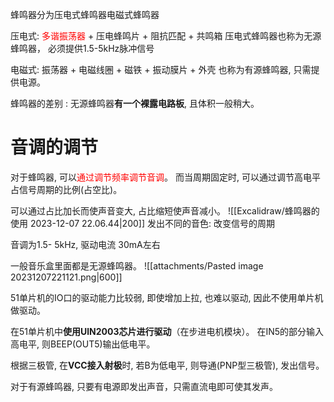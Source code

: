 蜂鸣器分为压电式蜂鸣器电磁式蜂鸣器 

压电式:<mark style="background: transparent; color: red"> 多谐振荡器</mark> + 压电蜂鸣片 + 阻抗匹配 + 共鸣箱 
压电式蜂鸣器也称为无源蜂鸣器， 必须提供1.5-5kHz脉冲信号


电磁式: 振荡器 + 电磁线圈 + 磁铁 + 振动膜片 + 外壳
也称为有源蜂鸣器, 只需提供电源。

蜂鸣器的差别 : 无源蜂鸣器**有一个裸露电路板**, 且体积一般稍大。 


# 音调的调节
对于蜂鸣器, 可以<mark style="background: transparent; color: red">通过调节频率调节音调</mark>。
而当周期固定时, 可以通过调节高电平占信号周期的比例(占空比)。

可以通过占比加长而使声音变大, 占比缩短使声音减小。
![[Excalidraw/蜂鸣器的使用 2023-12-07 22.06.44|200]]
发出不同的音色: 改变信号的周期

音调为1.5- 5kHz, 驱动电流 30mA左右

一般音乐盒里面都是无源蜂鸣器。
![[attachments/Pasted image 20231207221121.png|600]]

51单片机的IO口的驱动能力比较弱, 即使增加上拉, 也难以驱动, 因此不使用单片机做驱动。

在51单片机中**使用UlN2003芯片进行驱动**（在步进电机模块）。
在IN5的部分输入高电平, 则BEEP(OUT5)输出低电平。

根据三极管, 在**VCC接入射极**时, 若B为低电平, 则导通(PNP型三极管), 发出信号。

对于有源蜂鸣器, 只要有电源即发出声音，只需直流电即可使其发声。 



